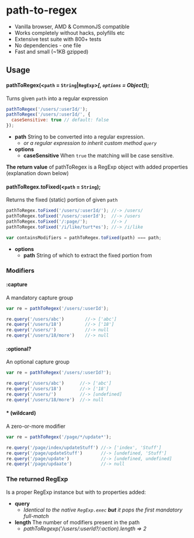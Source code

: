 # path-to-regex

  - Vanilla browser, AMD & CommonJS compatible
  - Works completely without hacks, polyfills etc
  - Extensive test suite with 800+ tests
  - No dependencies - one file
  - Fast and small (~1KB gzipped)

## Usage

#### pathToRegex(<`path` = `String`|`RegExp`>*[, `options` = Object]*);
Turns given `path` into a regular expression
```javascript
pathToRegex('/users/:userId/');
pathToRegex('/users/:userId/', {
  caseSensitive: true // default: false
});
```

- **path** String to be converted into a regular expression.
    - *or a regular expression to inherit  custom method `query`*
- **options**
  - **caseSensitive** When `true` the matching will be case sensitive.

**The return value** of pathToRegex is a RegExp object with added properties (explanation down below) 

#### pathToRegex.toFixed(<`path` = `String`);
Returns the fixed (static) portion of given `path`
```javascript
pathToRegex.toFixed('/users/:userId/'); //-> /users/
pathToRegex.toFixed('/users/:userId');  //-> /users
pathToRegex.toFixed('/:page/');         //-> /
pathToRegex.toFixed('/i/like/turt*es'); //-> /i/like

var containsModifiers = pathToRegex.toFixed(path) === path;
```
- **options**
  - **path** String of which to extract the fixed portion from


### Modifiers
#### :capture
A mandatory capture group
```javascript
var re = pathToRegex('/users/:userId');

re.query('/users/abc')        //-> ['abc']
re.query('/users/18')         //-> ['18']
re.query('/users/')           //-> null
re.query('/users/18/more')    //-> null
```

#### :optional?
An optional capture group
```javascript
var re = pathToRegex('/users/:userId?');

re.query('/users/abc')      //-> ['abc']
re.query('/users/18')       //-> ['18']
re.query('/users/')         //-> [undefined]
re.query('/users/18/more')  //-> null
```

#### * (wildcard)
A zero-or-more modifier
```javascript
var re = pathToRegex('/page/*/update*');

re.query('/page/index/updateStuff') //-> ['index', 'Stuff']
re.query('/page/updateStuff')       //-> [undefined, 'Stuff']
re.query('/page/update')            //-> [undefined, undefined]
re.query('/page/updaate')           //-> null
```

### The returned RegExp
Is a proper RegExp instance but with to properties added:
- **query**
  - *Identical to the native `RegExp.exec`* ***but*** *it pops the first mandatory full-match*
- **length** The number of modifiers present in the path
  - *pathToRegexp('/users/:userId?/:action).length => 2*
